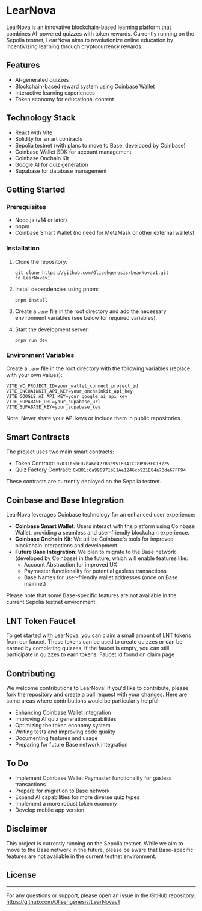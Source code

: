 # LearNova

LearNova is an innovative blockchain-based learning platform that combines AI-powered quizzes with token rewards. Currently running on the Sepolia testnet, LearNova aims to revolutionize online education by incentivizing learning through cryptocurrency rewards.

## Features

- AI-generated quizzes
- Blockchain-based reward system using Coinbase Wallet
- Interactive learning experiences
- Token economy for educational content

## Technology Stack

- React with Vite
- Solidity for smart contracts
- Sepolia testnet (with plans to move to Base, developed by Coinbase)
- Coinbase Wallet SDK for account management
- Coinbase Onchain Kit
- Google AI for quiz generation
- Supabase for database management

## Getting Started

### Prerequisites

- Node.js (v14 or later)
- pnpm
- Coinbase Smart Wallet (no need for MetaMask or other external wallets)

### Installation

1. Clone the repository:

   ```
   git clone https://github.com/Olisehgenesis/LearNovav1.git
   cd LearNovav1
   ```

2. Install dependencies using pnpm:

   ```
   pnpm install
   ```

3. Create a `.env` file in the root directory and add the necessary environment variables (see below for required variables).

4. Start the development server:
   ```
   pnpm run dev
   ```

### Environment Variables

Create a `.env` file in the root directory with the following variables (replace with your own values):

```
VITE_WC_PROJECT_ID=your_wallet_connect_project_id
VITE_ONCHAINKIT_API_KEY=your_onchainkit_api_key
VITE_GOOGLE_AI_API_KEY=your_google_ai_api_key
VITE_SUPABASE_URL=your_supabase_url
VITE_SUPABASE_KEY=your_supabase_key
```

Note: Never share your API keys or include them in public repositories.

## Smart Contracts

The project uses two main smart contracts:

- Token Contract: `0xD31b5bED7ba6e427BBc9516041CC8B9B3EC13725`
- Quiz Factory Contract: `0xB81c6a996971bE1Ae1246cb921E84a73de67FF94`

These contracts are currently deployed on the Sepolia testnet.

## Coinbase and Base Integration

LearNova leverages Coinbase technology for an enhanced user experience:

- **Coinbase Smart Wallet**: Users interact with the platform using Coinbase Wallet, providing a seamless and user-friendly blockchain experience.
- **Coinbase Onchain Kit**: We utilize Coinbase's tools for improved blockchain interactions and development.
- **Future Base Integration**: We plan to migrate to the Base network (developed by Coinbase) in the future, which will enable features like:
  - Account Abstraction for improved UX
  - Paymaster functionality for potential gasless transactions
  - Base Names for user-friendly wallet addresses (once on Base mainnet)

Please note that some Base-specific features are not available in the current Sepolia testnet environment.

## LNT Token Faucet

To get started with LearNova, you can claim a small amount of LNT tokens from our faucet. These tokens can be used to create quizzes or can be earned by completing quizzes. If the faucet is empty, you can still participate in quizzes to earn tokens.
Faucet id found on claim page

## Contributing

We welcome contributions to LearNova! If you'd like to contribute, please fork the repository and create a pull request with your changes. Here are some areas where contributions would be particularly helpful:

- Enhancing Coinbase Wallet integration
- Improving AI quiz generation capabilities
- Optimizing the token economy system
- Writing tests and improving code quality
- Documenting features and usage
- Preparing for future Base network integration

## To Do

- Implement Coinbase Wallet Paymaster functionality for gasless transactions
- Prepare for migration to Base network
- Expand AI capabilities for more diverse quiz types
- Implement a more robust token economy
- Develop mobile app version

## Disclaimer

This project is currently running on the Sepolia testnet. While we aim to move to the Base network in the future, please be aware that Base-specific features are not available in the current testnet environment.

## License

---

For any questions or support, please open an issue in the GitHub repository: https://github.com/Olisehgenesis/LearNovav1

